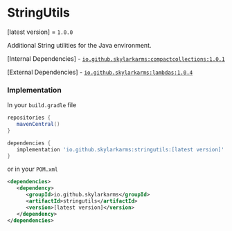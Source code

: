 # StringUtils
[latest version] = `1.0.0`

Additional String utilities for the Java environment.

[Internal Dependencies]
    - [`io.github.skylarkarms:compactcollections:1.0.1`](https://github.com/Skylarkarms/CompactCollections)

[External Dependencies]
    - [`io.github.skylarkarms:lambdas:1.0.4`](https://github.com/Skylarkarms/Lambdas)

### Implementation
In your `build.gradle` file
```groovy
repositories {
   mavenCentral()
}

dependencies {
   implementation 'io.github.skylarkarms:stringutils:[latest version]'
}
```

or in your `POM.xml`
```xml
<dependencies>
   <dependency>
      <groupId>io.github.skylarkarms</groupId>
      <artifactId>stringutils</artifactId>
      <version>[latest version]</version>
   </dependency>
</dependencies>
```
